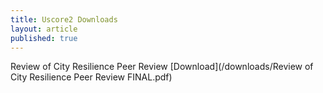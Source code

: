 ```yaml
---
title: Uscore2 Downloads
layout: article
published: true
---
```

Review of City Resilience Peer Review [Download](/downloads/Review of City Resilience Peer Review FINAL.pdf)